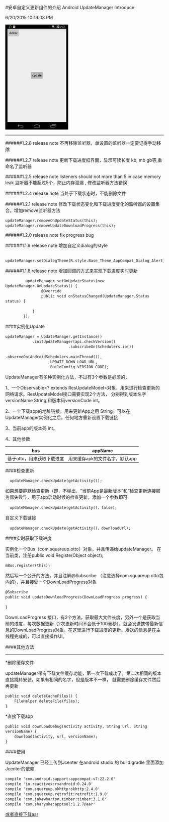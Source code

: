#安卓自定义更新组件的介绍
Android UpdateManager Introduce

6/20/2015 10:19:08 PM 

![view](view.gif)

---
######1.2.8 release note
不再移除监听器，单设置的监听器一定要记得手动移除

######1.2.7 release note
更新下载进度框界面，显示可读长度 kb, mb gb等,重命名了监听器

######1.2.5 release note listeners should not more than 5 in case memory leak
监听器不能超过5个，防止内存泄漏 , 修改监听器方法错误

######1.2.4 release note
当处于下载状态时，不能删除文件
    
######1.2.1 release note
修改下载状态变化和下载进度变化的监听器的设置集合。增加remove监听器方法

    updateManager.removeOnUpdateStatus(this);
    updateManager.removeUpdateDownloadProgress(this);

######1.2.0 release note
fix progress bug

######1.1.9 release note
增加自定义dialog的style

             updateManager.setDialogTheme(R.style.Base_Theme_AppCompat_Dialog_Alert);

######1.1.8 release note
增加回调的方式来实现下载进度实时更新

             updateManager.setOnUpdateStatus(new UpdateManager.OnUpdateStatus() {
                    @Override
                    public void onStatusChanged(UpdateManager.Status status) {

                }
            });

####实例化Update


	updateManager = UpdateManager.getInstance()
                .initUpdateManager(api.checkVersion()
                                .subscribeOn(Schedulers.io())
                                .observeOn(AndroidSchedulers.mainThread()),
                        UPDATE_DOWN_LOAD_URL,
                        BuildConfig.VERSION_CODE);

UpdateManager有多种实例化方法，不过有3个参数是必须的，

1、一个Observable<? extends ResUpdateModel>对象，用来进行检查更新的网络请求。ResUpdateModel接口需要实现2个方法，
分别得到版本名字versionName String,和版本码versionCode int。

2、一个下载app的地址链接，用来更新App之用 String。可以在UpdateManager实例化之后，任何地方重新设置下载链接

3、当前app的版本码 int。

4、其他参数

| bus |appName|
|:---:|:----:|
|基于otto，用来获取下载进度|用来缓存apk的文件名字，默认app|

####检查更新

	  updateManager.checkUpdate(getActivity());

如果想要静默检查更新（即，不弹出，“当前App是最新版本”和“检查更新连接服务器失败”），用于app启动时候的检查更新，添加一个参数即可

	  updateManager.checkUpdate(getActivity()，false);

自定义下载链接

	  updateManager.checkUpdate(getActivity()，downloadUrl);

####实时获取下载进度

实例化一个Bus（com.squareup.otto）对象，并且传递给updateManager。
在当前类，注册public void Registe(Object object);

	mBus.register(this);

然后写一个公开的方法，并且注解@Subscribe （注意选择com.squareup.otto包内的），并且接受一个DownLoadProgress对象

    @Subscribe
    public void updateDownloadProgress(DownLoadProgress progress) {
        
    }

DownLoadProgress 接口，有2个方法，获取最大文件长度，另外一个是获取当前的进度，每次数据更新（2次更新时间不会低于100毫秒），就会发送携带最新信息的DownLoadProgress对象。在这里进行下载进度的更新。发送的信息是在主线程完成的，可以直接操作UI。


####其他方法

---
*删除缓存文件

updateManager带有下载文件缓存功能，第一次下载成功了，第二次相同的版本直接跳转安装，如果有相同的名字，但是版本不一样，
就需要删除缓存文件然后再更新

    public void deleteCacheFiles() {
        FileHelper.deleteFile(files);
    }

*直接下载app

    public void downLoadDebug(Activity activity, String url, String versionName) {
        download(activity, url, versionName);
    }

####使用 

UpdateManager 已经上传到Jcenter 在android studio 的 build.gradle 里面添加Jcenter的依赖

    compile 'com.android.support:appcompat-v7:22.2.0'
    compile 'io.reactivex:rxandroid:0.24.0'
    compile 'com.squareup.okhttp:okhttp:2.4.0'
    compile 'com.squareup.retrofit:retrofit:1.9.0'
    compile 'com.jakewharton.timber:timber:3.1.0'
    compile 'com.sharyuke:apptool:1.2.7@aar'

[或者直接下载aar](https://bintray.com/artifact/download/sharyuke/maven/com/sharyuke/apptool/1.2.7/apptool-1.2.7.aar)